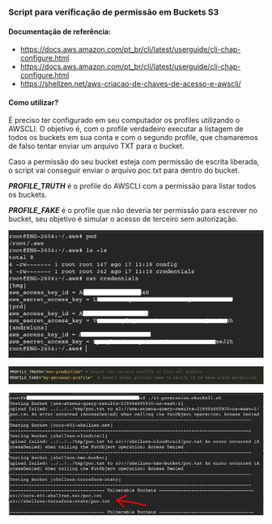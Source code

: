### Script para verificação de permissão em Buckets S3

#### Documentação de referência:

* https://docs.aws.amazon.com/pt_br/cli/latest/userguide/cli-chap-configure.html
* https://docs.aws.amazon.com/pt_br/cli/latest/userguide/cli-chap-configure.html
* https://shellzen.net/aws-criacao-de-chaves-de-acesso-e-awscli/


#### Como utilizar? 
    
É preciso ter configurado em seu computador os profiles utilizando o AWSCLI.
O objetivo é, com o profile verdadeiro executar a listagem de todos os buckets em sua conta 
e com o segundo profile, que chamaremos de falso tentar enviar um arquivo TXT para o bucket.

Caso a permissão do seu bucket esteja com permissão de escrita liberada, o script vai conseguir 
enviar o arquivo poc.txt para dentro do bucket.

***PROFILE_TRUTH*** é o profile do AWSCLI com a permissão para listar todos os buckets.

***PROFILE_FAKE*** é o profile que não deveria ter permissão para escrever no bucket, seu objetivo
é simular o acesso de terceiro sem autorização.

![Image](https://raw.githubusercontent.com/andreluna/s3-check-permissions/master/images/s3_001.PNG)

![Image](https://raw.githubusercontent.com/andreluna/s3-check-permissions/master/images/s3_002.PNG)

![Image](https://raw.githubusercontent.com/andreluna/s3-check-permissions/master/images/s3_003.PNG)


